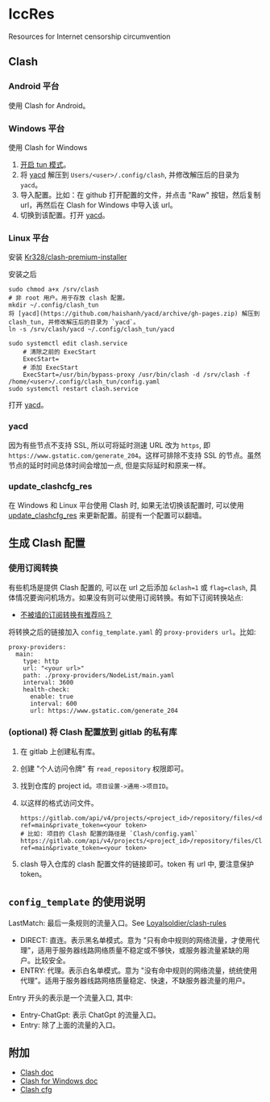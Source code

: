 # IccRes

Resources for Internet censorship circumvention

## Clash

### Android 平台

使用 Clash for Android。

### Windows 平台

使用 Clash for Windows

1.  [开启 tun 模式](https://docs.cfw.lbyczf.com/contents/tun.html#windows)。
2.  将 [yacd](https://github.com/haishanh/yacd/archive/gh-pages.zip) 解压到 `Users/<user>/.config/clash`, 并修改解压后的目录为 `yacd`。
3.  导入配置。比如：在 github 打开配置的文件，并点击 "Raw" 按钮，然后复制 url，再然后在 Clash for Windows 中导入该 url。
4.  切换到该配置。打开 [yacd](http://127.0.0.1:9090/ui/#/proxies)。

### Linux 平台

安装 [Kr328/clash-premium-installer](https://github.com/Kr328/clash-premium-installer)

安装之后

```shell
sudo chmod a+x /srv/clash
# 非 root 用户。用于存放 clash 配置。
mkdir ~/.config/clash_tun
将 [yacd](https://github.com/haishanh/yacd/archive/gh-pages.zip) 解压到 clash_tun, 并修改解压后的目录为 `yacd`。
ln -s /srv/clash/yacd ~/.config/clash_tun/yacd

sudo systemctl edit clash.service
    # 清除之前的 ExecStart
    ExecStart=
    # 添加 ExecStart
    ExecStart=/usr/bin/bypass-proxy /usr/bin/clash -d /srv/clash -f /home/<user>/.config/clash_tun/config.yaml
sudo systemctl restart clash.service
```

打开 [yacd](http://127.0.0.1:9090/ui/#/proxies)。

### yacd

因为有些节点不支持 SSL, 所以可将延时测速 URL 改为 `https`, 即 `https://www.gstatic.com/generate_204`。这样可排除不支持 SSL 的节点。虽然节点的延时时间总体时间会增加一点, 但是实际延时和原来一样。

### update_clashcfg_res

在 Windows 和 Linux 平台使用 Clash 时, 如果无法切换该配置时, 可以使用 [update_clashcfg_res](https://github.com/JohanChane/update-clash-resources.git) 来更新配置。前提有一个配置可以翻墙。

## 生成 Clash 配置

### 使用订阅转换

有些机场是提供 Clash 配置的, 可以在 url 之后添加 `&clash=1` 或 `flag=clash`, 具体情况要询问机场方。如果没有则可以使用订阅转换。有如下订阅转换站点:

-   [不被墙的订阅转换有推荐吗？](https://clashios.com/unblocked-subconvert-websites/)

将转换之后的链接加入 `config_template.yaml` 的 `proxy-providers url`。比如:

```
proxy-providers:
  main:
    type: http
    url: "<your url>"
    path: ./proxy-providers/NodeList/main.yaml
    interval: 3600
    health-check:
      enable: true
      interval: 600
      url: https://www.gstatic.com/generate_204
```

### (optional) 将 Clash 配置放到 gitlab 的私有库

1.  在 gitlab 上创建私有库。
2.  创建 "个人访问令牌" 有 `read_repository` 权限即可。
3.  找到仓库的 project id。`项目设置->通用->项目ID`。
4.  以这样的格式访问文件。

    ```
    https://gitlab.com/api/v4/projects/<project_id>/repository/files/<dir>%2F<file>/raw?ref=main&private_token=<your token>
    # 比如: 项目的 Clash 配置的路径是 `Clash/config.yaml`
    https://gitlab.com/api/v4/projects/<project_id>/repository/files/Clash%2Fconfig.yaml/raw?ref=main&private_token=<your token>
    ```

5.  clash 导入仓库的 clash 配置文件的链接即可。token 有 url 中, 要注意保护 token。

## `config_template` 的使用说明

LastMatch: 最后一条规则的流量入口。See [Loyalsoldier/clash-rules](https://github.com/Loyalsoldier/clash-rules)

-   DIRECT: 直连。表示黑名单模式。意为 "只有命中规则的网络流量，才使用代理"，适用于服务器线路网络质量不稳定或不够快，或服务器流量紧缺的用户。比较安全。
-   ENTRY: 代理。表示白名单模式。意为 "没有命中规则的网络流量，统统使用代理"。适用于服务器线路网络质量稳定、快速，不缺服务器流量的用户。

Entry 开头的表示是一个流量入口, 其中:

-   Entry-ChatGpt: 表示 ChatGpt 的流量入口。
-   Entry: 除了上面的流量的入口。

## 附加

-   [Clash doc](https://lancellc.gitbook.io/clash/)
-   [Clash for Windows doc](https://docs.cfw.lbyczf.com/)
-   [Clash cfg](https://github.com/Dreamacro/clash/wiki/configuration)
